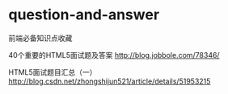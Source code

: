 # question-and-answer
前端必备知识点收藏

40个重要的HTML5面试题及答案
http://blog.jobbole.com/78346/

HTML5面试题目汇总（一）
http://blog.csdn.net/zhongshijun521/article/details/51953215
